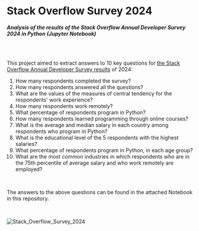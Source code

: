 # Stack Overflow Survey 2024
***Analysis of the results of the Stack Overflow Annual Developer Survey 2024 in Python (Jupyter Notebook)***

<br>
<br>

This project aimed to extract answers to 10 key questions for [the Stack Overflow Annual Developer Survey results](https://survey.stackoverflow.co/) of 2024:
1.	How many respondents completed the survey?
2.	How many respondents answered all the questions?
3.	What are the values of the measures of central tendency for the respondents' work experience?
4.	How many respondents work remotely?
5.	What percentage of respondents program in Python?
6.	How many respondents learned programming through online courses?
7.	What is the average and median salary in each country among respondents who program in Python?
8.	What is the educational level of the 5 respondents with the highest salaries?
9.	What percentage of respondents program in Python, in each age group?
10.	What are the most common industries in which respondents who are in the 75th percentile of average salary and who work remotely are employed?

<br>

The answers to the above questions can be found in the attached Notebook in this repository.

<br>


![Stack_Overflow_Survey_2024](https://github.com/user-attachments/assets/6e3e3eb3-797e-401d-94ff-9b54cc1b00fa)
